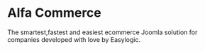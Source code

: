 # Alfa Commerce
 The smartest,fastest and easiest ecommerce Joomla solution for companies developed with love by Easylogic.
